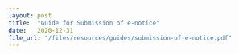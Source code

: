 ```yaml
---
layout: post
title:  "Guide for Submission of e-notice"
date:   2020-12-31
file_url: "/files/resources/guides/submission-of-e-notice.pdf"
---
```

